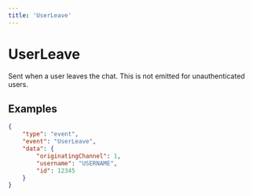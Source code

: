 ```yaml
---
title: 'UserLeave'
---
```

# UserLeave

Sent when a user leaves the chat. This is not emitted for unauthenticated users.

## Examples
```json
{
    "type": "event",
    "event": "UserLeave",
    "data": {
        "originatingChannel": 1,
        "username": "USERNAME",
        "id": 12345
    }
}
```

